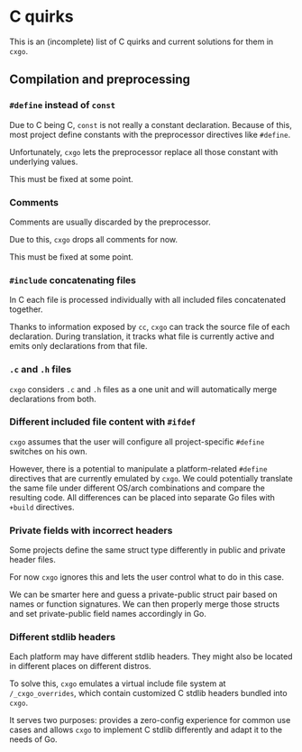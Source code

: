 # C quirks

This is an (incomplete) list of C quirks and current solutions for them in `cxgo`.

## Compilation and preprocessing

### `#define` instead of `const`

Due to C being C, `const` is not really a constant declaration. Because of this, most project define constants with
the preprocessor directives like `#define`.

Unfortunately, `cxgo` lets the preprocessor replace all those constant with underlying values.

This must be fixed at some point.

### Comments

Comments are usually discarded by the preprocessor.

Due to this, `cxgo` drops all comments for now.

This must be fixed at some point.

### `#include` concatenating files

In C each file is processed individually with all included files concatenated together.

Thanks to information exposed by `cc`, `cxgo` can track the source file of each declaration.
During translation, it tracks what file is currently active and emits only declarations from that file.

### `.c` and `.h` files

`cxgo` considers `.c` and `.h` files as a one unit and will automatically merge declarations from both.

### Different included file content with `#ifdef`

`cxgo` assumes that the user will configure all project-specific `#define` switches on his own.

However, there is a potential to manipulate a platform-related `#define` directives that are currently emulated by `cxgo`.
We could potentially translate the same file under different OS/arch combinations and compare the resulting code.
All differences can be placed into separate Go files with `+build` directives.

### Private fields with incorrect headers

Some projects define the same struct type differently in public and private header files.

For now `cxgo` ignores this and lets the user control what to do in this case.

We can be smarter here and guess a private-public struct pair based on names or function signatures. We can then properly
merge those structs and set private-public field names accordingly in Go.

### Different stdlib headers

Each platform may have different stdlib headers. They might also be located in different places on different distros.

To solve this, `cxgo` emulates a virtual include file system at `/_cxgo_overrides`, which contain customized C stdlib
headers bundled into `cxgo`.

It serves two purposes: provides a zero-config experience for common use cases and allows `cxgo` to implement C stdlib
differently and adapt it to the needs of Go.